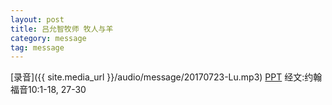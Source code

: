 ```yaml
---
layout: post
title: 吕允智牧师 牧人与羊
category: message
tag: message
---
```


[录音]({{ site.media_url }}/audio/message/20170723-Lu.mp3)  [PPT]() 经文:约翰福音10:1-18, 27-30

